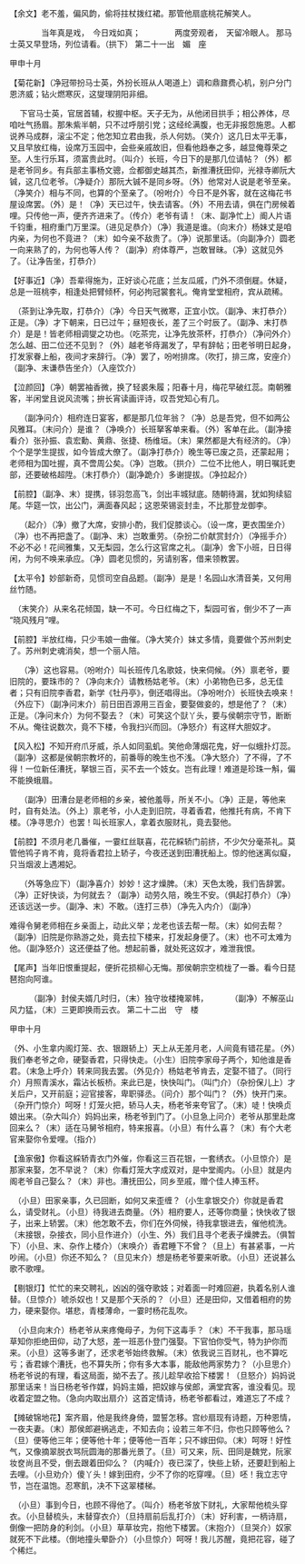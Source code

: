 <!-- { "loadSidebar": true } -->
【余文】老不羞，偏风韵，偷将拄杖拨红裙。那管他扇底桃花解笑人。

　　　　当年真是戏，　今日戏如真；
　　　　两度旁观者，　天留冷眼人。
 那马士英又早登场，列位请看。（拱下）
第二十一出　媚　座

甲申十月

【菊花新】（净冠带扮马士英，外扮长班从人喝道上）调和鼎鼐费心机，别户分门恩济威；钻火燃寒灰，这燮理阴阳非细。

　  下官马士英，官居首辅，权握中枢。天子无为，从他闭目拱手；相公养体，尽咱吐气扬眉。那朱紫半朝，只不过呼朋引党；这经纶满腹，也无非报怨施恩。人都说养马成群，滚尘不定；他怎知立君由我，杀人何妨。（笑介）这几日太平无事，又且早放红梅，设席万玉园中，会些亲戚故旧，但看他趋奉之多，越显俺尊荣之至。人生行乐耳，须富贵此时。（叫介）长班，今日下的是那几位请帖？（外）都是老爷同乡。有兵部主事杨文骢，佥都御史越其杰，新推漕抚田仰，光禄寺卿阮大铖，这几位老爷。（净疑介）那阮大铖不是同乡呀。（外）他常对人说是老爷至亲。（净笑介）相与不同，也算的个至亲了。（吩咐介）今日不是外客，就在这梅花书屋设席罢。（外）是！（净）天已过午，快去请客。（外）不用去请，俱在门房候着哩。只传他一声，便齐齐进来了。（传介）老爷有请！（末、副净忙上）阍人片语千钧重，相府重门万里深。（进见足恭介）（净）我道是谁。（向末介）杨妹丈是咱内亲，为何也不竟进？（末）如今亲不敌贵了。（净）说那里话。（向副净介）圆老一向来熟了的，为何也等人传？（副净）府体尊严，岂敢冒昧。（净）这就见外了。（让净告坐，打恭介）

【好事近】（净）吾辈得施为，正好谈心花底；兰友瓜戚，门外不须倒屣。休疑，总是一班桃李，相逢处把臂倾杯，何必拘冠裳套礼。俺肯堂堂相府，宾从疏稀。

　（茶到让净先取，打恭介）（净）今日天气微寒，正宜小饮。（副净、末打恭介）正是。（净）才下朝来，日已过午；昼短夜长，差了三个时辰了。（副净、末打恭介）是是！皆老师相调燮之功也。（吃茶完，让净先放茶杯，打恭介）（净问外介）怎么越、田二位还不见到？（外）越老爷痔漏发了，早有辞帖；田老爷明日起身，打发家眷上船，夜间才来辞行。（净）罢了，吩咐排席。（吹打，排三席，安座介）（副净、末谦恭告坐介）（入座饮介）

【泣颜回】（净）朝罢袖香微，换了轻裘朱履；阳春十月，梅花早破红蕊。南朝雅客，半闲堂且说风流嘴；拚长宵读画评诗，叹吾党知心有几。

　  （副净问介）相府连日宴客，都是那几位年翁？（净）总是吾党，但不如两公风雅耳。（末问介）是谁？（净唤介）长班拏客单来看。（外）客单在此。（副净接看介）张孙振、袁宏勳、黄鼎、张捷、杨维垣。（末）果然都是大有经济的。（净）个个是学生提拔，如今皆成大僚了。（副净打恭介）晚生等已废之员，还蒙起用；老师相为国吐握，真不啻周公矣。（净）岂敢。（拱介）二位不比他人，明日嘱託吏部，还要破格超陞。（末打恭介）（副净跪介）多谢提拔。（净拉起介）

【前腔】（副净、末）提携，铩羽忽高飞，剑出丰城狱底。随朝待漏，犹如狗续貂尾。华筵一饮，出公门，满面春风起；这恩荣锡衮封圭，不比那登龙御李。

　 （起介）（净）撤了大席，安排小酌，我们促膝谈心。（设一席，更衣围坐介）（净）也不再把盏了。（副净、末）岂敢重劳。（杂扮二价献赏封介）（净摇手介）不必不必！花间雅集，又无梨园，怎么行这官席之礼。（副净）舍下小班，日日得闲，为何不唤来承应。（净）圆老见惯的，另请别客，借来领教罢。

【太平令】妙部新奇，见惯司空自品题。（副净）是是！名园山水清音美，又何用丝竹随。

　（末笑介）从来名花倾国，缺一不可。今日红梅之下，梨园可省，倒少不了一声 “晓风残月”哩。

【前腔】半放红梅，只少韦娘一曲催。（净大笑介）妹丈多情，竟要做个苏州刺史了。苏州刺史魂消矣，想一个丽人陪。

　 （净）这也容易。（吩咐介）叫长班传几名歌妓，快来伺候。（外）禀老爷，要旧院的，要珠市的？（净向末介）请教杨姑老爷。（末）小弟物色已多，总无佳者；只有旧院李香君，新学《牡丹亭》，倒还唱得出。（净吩咐介）长班快去唤来！（外应下）（副净问末介）前日田百源用三百金，要娶做妾的，想是他了？（末）正是。（净问末介）为何不娶去？（末）可笑这个獃丫头，要与侯朝宗守节，断断不从。俺往说数次，竟不下楼，令我扫兴而回。（净怒介）有这样大胆奴才。

【风入松】不知开府爪牙威，杀人如同虱虮。笑他命薄烟花鬼，好一似蛾扑灯蕊。（副净）这都是侯朝宗教坏的，前番辱的晚生也不浅。（净大怒介）了不得，了不得！一位新任漕抚，拏银三百，买不去一个妓女。岂有此理！难道是珍珠一斛，偏不能换蛾眉。

　  （副净）田漕台是老师相的乡亲，被他羞辱，所关不小。（净）正是，等他来时，自有处法。（外上）禀老爷，小人走到旧院，寻着香君，他推托有病，不肯下楼。（净寻思介）也罢！叫长班家人，拿着衣服财礼，竟去娶他。

【前腔】不须月老几番催，一霎红丝联喜，花花綵轿门前挤，不少欠分毫茶礼。莫管他鸨子肯不肯，竟将香君拉上轿子，今夜还送到田漕抚船上。惊的他迷离似癡，只当烟波上遇湘妃。

　  （外等急应下）（副净喜介）妙妙！这才燥脾。（末）天色太晚，我们告辞罢。（净）正好快谈，为何就去？（副净）动劳久陪，晚生不安。（俱起打恭介）（净）还该远送一步。（副净、末）不敢。（连打三恭）（净先入内介）（副净）

 难得令舅老师相在乡亲面上，动此义举；龙老也该去帮一帮。（末）如何去帮？（副净）旧院是你熟游之处，竟去拉下楼来，打发起身便了。（末）也不可太难为他。（副净怒介）这还便益了他。想起前番，就处死这奴才，难泄我恨。

【尾声】当年旧恨重提起，便折花损柳心无悔。那侯朝宗空梳栊了一番。看今日琵琶抱向阿谁。

　　　（副净）封侯夫婿几时归，（末）独守妆楼掩翠帏，
　　　（副净）不解巫山风力猛，（末）三更即换雨云衣。 
第二十二出　守　楼

甲申十月

（外、小生拿内阁灯笼、衣、银跟轿上）天上从无差月老，人间竟有错花星。（外）我们奉老爷之命，硬娶香君，只得快走。（小生）旧院李家母子两个，知他谁是香君。（末急上呼介）转来同我去罢。（外见介）杨姑老爷肯去，定娶不错了。（同行介）月照青溪水，霜沾长板桥。来此已是，快快叫门。（叫门介）（杂扮保儿上）才关后户，又开前庭；迎官接客，卑职驿丞。（问介）那个叫门？（外）快开门来。（杂开门惊介）呵呀！灯笼火把，轿马人夫，杨老爷来夸官了。（末）唗！快唤贞娘出来。（杂大叫介）妈妈出来，杨老爷到门了。（小旦急上问介）老爷从那里赴席回来么？（末）适在马舅爷相府，特来报喜。（小旦）有什么喜？（末）有个大老官来娶你令爱哩。（指介）

【渔家傲】你看这綵轿青衣门外催，你看这三百花银，一套绣衣。（小旦惊介）是那家来娶，怎不早说？（末）你看灯笼大字成双对，是中堂阁内。（小旦）就是内阁老爷自己娶么？（末）非也。漕抚田公，同乡至戚，赠个佳人捧玉杯。

　（小旦）田家亲事，久已回断，如何又来歪缠？（小生拿银交介）你就是香君么，请受财礼。（小旦）待我进去商量。（外）相府要人，还等你商量；快快收了银子，出来上轿罢。（末）他怎敢不去，你们在外伺候，待我拿银进去，催他梳洗。（末接银，杂接衣，同小旦作进介）（小生、外）我们且寻个老表子燥脾去。（俱暂下）（小旦、末、杂作上楼介）（末唤介）香君睡下不曾？（旦上）有甚紧事，一片吵闹。（小旦）你还不知么？（旦见末介）想是杨老爷要来听歌。（小旦）还说甚么歌不歌哩。

【剔银灯】忙忙的来交聘礼，凶凶的强夺歌妓；对着面一时难回避，执着名别人谁替。（旦惊介）唬杀奴也！又是那个天杀的？（小旦）还是田仰，又借着相府的势力，硬来娶你。堪悲，青楼薄命，一霎时杨花乱吹。

　（小旦向末介）杨老爷从来疼俺母子，为何下这毒手？（末）不干我事，那马瑶草知你拒绝田仰，动了大怒，差一班恶仆登门强娶。下官怕你受气，特为护你而来。（小旦）这等多谢了，还求老爷始终救解。（末）依我说三百财礼，也不算吃亏；香君嫁个漕抚，也不算失所；你有多大本事，能敌他两家势力？（小旦思介）杨老爷说的有理，看这局面，拗不去了。孩儿趁早收拾下楼罢！（旦怒介）妈妈说那里话来！当日杨老爷作媒，妈妈主婚，把奴嫁与侯郎，满堂宾客，谁没看见。现收着定盟之物。（急向内取出扇介）这首定情诗，杨老爷都看过，难道忘了不成？

【摊破锦地花】案齐眉，他是我终身倚，盟誓怎移。宫纱扇现有诗题，万种恩情，一夜夫妻。（末）那侯郎避祸逃走，不知去向；设若三年不归，你也只顾等他么？（旦）便等他三年；便等他十年；便等他一百年；只不嫁田仰。（末）呵呀！好性气，又像摘翠脱衣骂阮圆海的那番光景了。（旦）可又来，阮、田同是魏党，阮家妆奁尚且不受，倒去跟着田仰么？（内喊介）夜已深了，快些上轿，还要赶到船上去哩。（小旦劝介）傻丫头！嫁到田府，少不了你的吃穿哩。（旦）呸！我立志守节，岂在温饱。忍寒飢，决不下这翠楼梯。

　（小旦）事到今日，也顾不得他了。（叫介）杨老爷放下财礼，大家帮他梳头穿衣。（小旦替梳头，末替穿衣介）（旦持扇前后乱打介）（末）好利害，一柄诗扇，倒像一把防身的利剑。（小旦）草草妆完，抱他下楼罢。（末抱介）（旦哭介）奴家就死不下此楼。（倒地撞头晕卧介）（小旦惊介）呵呀！我儿苏醒，竟把花容，碰了个稀烂。

